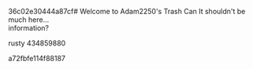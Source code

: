 36c02e30444a87cf# Welcome to Adam2250's Trash Can
It shouldn't be much here...<br>
information?<br>

rusty
434859880


a72fbfe114f88187
